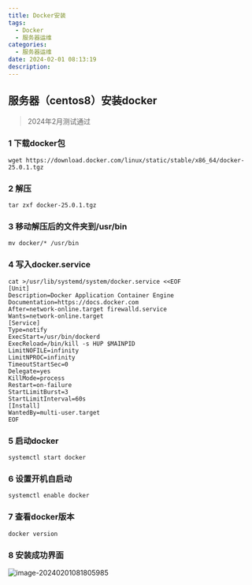 ```yaml
---
title: Docker安装
tags:
  - Docker
  - 服务器运维
categories:
  - 服务器运维
date: 2024-02-01 08:13:19
description:
---
```


## 服务器（centos8）安装docker

> 2024年2月测试通过

### 1 下载docker包

```
wget https://download.docker.com/linux/static/stable/x86_64/docker-25.0.1.tgz
```



### 2 解压

```
tar zxf docker-25.0.1.tgz
```



### 3 移动解压后的文件夹到/usr/bin

```
mv docker/* /usr/bin
```



### 4 写入docker.service

```
cat >/usr/lib/systemd/system/docker.service <<EOF
[Unit]
Description=Docker Application Container Engine
Documentation=https://docs.docker.com
After=network-online.target firewalld.service
Wants=network-online.target
[Service]
Type=notify
ExecStart=/usr/bin/dockerd
ExecReload=/bin/kill -s HUP $MAINPID
LimitNOFILE=infinity
LimitNPROC=infinity
TimeoutStartSec=0
Delegate=yes
KillMode=process
Restart=on-failure
StartLimitBurst=3
StartLimitInterval=60s
[Install]
WantedBy=multi-user.target
EOF
```



### 5 启动docker

```
systemctl start docker
```



### 6 设置开机自启动

```
systemctl enable docker
```



### 7 查看docker版本

```
docker version
```



### 8 安装成功界面

![image-20240201081805985](http://cdn.this0.com/blog/img/image-20240201081805985.png?OSSAccessKeyId=LTAI5tAje5MhbPSKCC6QdGZb&Expires=9000000000&Signature=1ITtOx726KBcoEfiiGrji4QRyus=&x-oss-process=style/cdn.this0)

